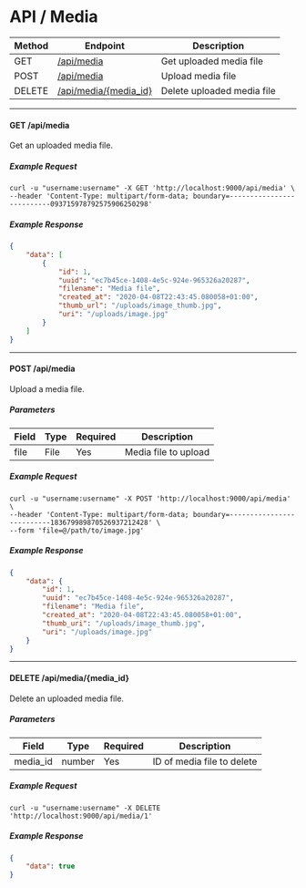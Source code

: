# API / Media

Method | Endpoint                                       | Description
-------|------------------------------------------------|------------------------------
GET    | [/api/media](#get-apimedia)                                     | Get uploaded media file
POST   | [/api/media](#post-apimedia)                                     | Upload media file
DELETE | [/api/media/{media_id}](#delete-apimediamedia_id)                          | Delete uploaded media file

______________________________________________________________________

#### GET /api/media

Get an uploaded media file.

##### Example Request

```shell
curl -u "username:username" -X GET 'http://localhost:9000/api/media' \
--header 'Content-Type: multipart/form-data; boundary=--------------------------093715978792575906250298'
```

##### Example Response

```json
{
    "data": [
        {
            "id": 1,
            "uuid": "ec7b45ce-1408-4e5c-924e-965326a20287",
            "filename": "Media file",
            "created_at": "2020-04-08T22:43:45.080058+01:00",
            "thumb_url": "/uploads/image_thumb.jpg",
            "uri": "/uploads/image.jpg"
        }
    ]
}
```

______________________________________________________________________

#### POST /api/media

Upload a media file.

##### Parameters

| Field | Type      | Required | Description         |
|-------|-----------|----------|---------------------|
| file  | File      | Yes      | Media file to upload|

##### Example Request

```shell
curl -u "username:username" -X POST 'http://localhost:9000/api/media' \
--header 'Content-Type: multipart/form-data; boundary=--------------------------183679989870526937212428' \
--form 'file=@/path/to/image.jpg'
```

##### Example Response

```json
{
    "data": {
        "id": 1,
        "uuid": "ec7b45ce-1408-4e5c-924e-965326a20287",
        "filename": "Media file",
        "created_at": "2020-04-08T22:43:45.080058+01:00",
        "thumb_uri": "/uploads/image_thumb.jpg",
        "uri": "/uploads/image.jpg"
    }
}
```

______________________________________________________________________

#### DELETE /api/media/{media_id}

Delete an uploaded media file.

##### Parameters

| Field    | Type      | Required | Description             |
|----------|-----------|----------|-------------------------|
| media_id | number    | Yes      | ID of media file to delete |

##### Example Request

```shell
curl -u "username:username" -X DELETE 'http://localhost:9000/api/media/1'
```

##### Example Response

```json
{
    "data": true
}
```
